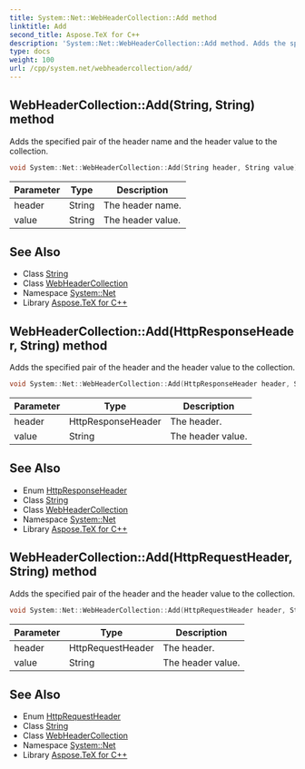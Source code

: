 ```yaml
---
title: System::Net::WebHeaderCollection::Add method
linktitle: Add
second_title: Aspose.TeX for C++
description: 'System::Net::WebHeaderCollection::Add method. Adds the specified pair of the header name and the header value to the collection in C++.'
type: docs
weight: 100
url: /cpp/system.net/webheadercollection/add/
---
```

## WebHeaderCollection::Add(String, String) method


Adds the specified pair of the header name and the header value to the collection.

```cpp
void System::Net::WebHeaderCollection::Add(String header, String value)
```


| Parameter | Type | Description |
| --- | --- | --- |
| header | String | The header name. |
| value | String | The header value. |

## See Also

* Class [String](../../../system/string/)
* Class [WebHeaderCollection](../)
* Namespace [System::Net](../../)
* Library [Aspose.TeX for C++](../../../)
## WebHeaderCollection::Add(HttpResponseHeader, String) method


Adds the specified pair of the header and the header value to the collection.

```cpp
void System::Net::WebHeaderCollection::Add(HttpResponseHeader header, String value)
```


| Parameter | Type | Description |
| --- | --- | --- |
| header | HttpResponseHeader | The header. |
| value | String | The header value. |

## See Also

* Enum [HttpResponseHeader](../../httpresponseheader/)
* Class [String](../../../system/string/)
* Class [WebHeaderCollection](../)
* Namespace [System::Net](../../)
* Library [Aspose.TeX for C++](../../../)
## WebHeaderCollection::Add(HttpRequestHeader, String) method


Adds the specified pair of the header and the header value to the collection.

```cpp
void System::Net::WebHeaderCollection::Add(HttpRequestHeader header, String value)
```


| Parameter | Type | Description |
| --- | --- | --- |
| header | HttpRequestHeader | The header. |
| value | String | The header value. |

## See Also

* Enum [HttpRequestHeader](../../httprequestheader/)
* Class [String](../../../system/string/)
* Class [WebHeaderCollection](../)
* Namespace [System::Net](../../)
* Library [Aspose.TeX for C++](../../../)

